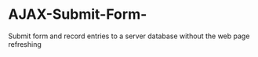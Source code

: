 # AJAX-Submit-Form-
Submit form and record entries to a server database without the web page refreshing
